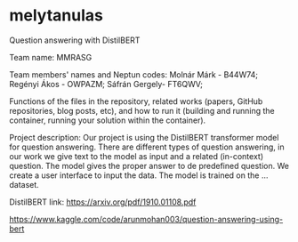 # melytanulas
Question answering with DistilBERT

Team name: MMRASG 

Team members' names and Neptun codes: 
Molnár Márk - B44W74;
Regényi Ákos - OWPAZM;
Sáfrán Gergely- FT6QWV; 

Functions of the files in the repository, 
related works (papers, GitHub repositories, blog posts, etc),
and how to run it (building and running the container, running your solution within the container).

Project description:
Our project is using the DistilBERT transformer model for question answering. There are different types of question answering, in our work we give text to the model as input and a related (in-context) question. The model gives the proper answer to de predefined question. We create a user interface to input the data. The model is trained on the ... dataset. 


DistilBERT link: https://arxiv.org/pdf/1910.01108.pdf

https://www.kaggle.com/code/arunmohan003/question-answering-using-bert
